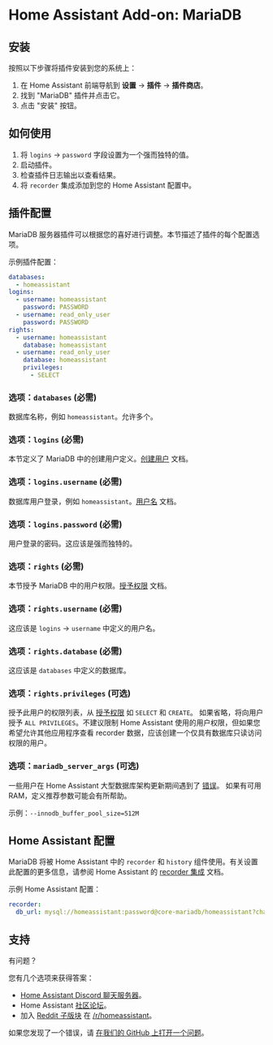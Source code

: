 # Home Assistant Add-on: MariaDB

## 安装

按照以下步骤将插件安装到您的系统上：

1. 在 Home Assistant 前端导航到 **设置** -> **插件** -> **插件商店**。
2. 找到 "MariaDB" 插件并点击它。
3. 点击 "安装" 按钮。

## 如何使用

1. 将 `logins` -> `password` 字段设置为一个强而独特的值。
2. 启动插件。
3. 检查插件日志输出以查看结果。
4. 将 `recorder` 集成添加到您的 Home Assistant 配置中。

## 插件配置

MariaDB 服务器插件可以根据您的喜好进行调整。本节描述了插件的每个配置选项。

示例插件配置：

```yaml
databases:
  - homeassistant
logins:
  - username: homeassistant
    password: PASSWORD
  - username: read_only_user
    password: PASSWORD
rights:
  - username: homeassistant
    database: homeassistant
  - username: read_only_user
    database: homeassistant
    privileges:
      - SELECT
```

### 选项：`databases` (必需)

数据库名称，例如 `homeassistant`。允许多个。

### 选项：`logins` (必需)

本节定义了 MariaDB 中的创建用户定义。[创建用户][createuser] 文档。

### 选项：`logins.username` (必需)

数据库用户登录，例如 `homeassistant`。[用户名][username] 文档。

### 选项：`logins.password` (必需)

用户登录的密码。这应该是强而独特的。

### 选项：`rights` (必需)

本节授予 MariaDB 中的用户权限。[授予权限][grant] 文档。

### 选项：`rights.username` (必需)

这应该是 `logins` -> `username` 中定义的用户名。

### 选项：`rights.database` (必需)

这应该是 `databases` 中定义的数据库。

### 选项：`rights.privileges` (可选)

授予此用户的权限列表，从 [授予权限][grant] 如 `SELECT` 和 `CREATE`。
如果省略，将向用户授予 `ALL PRIVILEGES`。不建议限制 Home Assistant 使用的用户权限，但如果您希望允许其他应用程序查看 recorder 数据，应该创建一个仅具有数据库只读访问权限的用户。

### 选项：`mariadb_server_args` (可选)

一些用户在 Home Assistant 大型数据库架构更新期间遇到了 [错误][migration-issues]。
如果有可用 RAM，定义推荐参数可能会有所帮助。

示例：`--innodb_buffer_pool_size=512M`

## Home Assistant 配置

MariaDB 将被 Home Assistant 中的 `recorder` 和 `history` 组件使用。有关设置此配置的更多信息，请参阅 Home Assistant 的 [recorder 集成][mariadb-ha-recorder] 文档。

示例 Home Assistant 配置：

```yaml
recorder:
  db_url: mysql://homeassistant:password@core-mariadb/homeassistant?charset=utf8mb4
```

## 支持

有问题？

您有几个选项来获得答案：

- [Home Assistant Discord 聊天服务器][discord]。
- Home Assistant [社区论坛][forum]。
- 加入 [Reddit 子版块][reddit] 在 [/r/homeassistant][reddit]。

如果您发现了一个错误，请 [在我们的 GitHub 上打开一个问题][issue]。

[createuser]: https://mariadb.com/kb/en/create-user/
[username]: https://mariadb.com/kb/en/create-user/#user-name-component
[hostname]: https://mariadb.com/kb/en/create-user/#host-name-component
[grant]: https://mariadb.com/kb/en/grant/
[migration-issues]: https://github.com/home-assistant/core/issues/125339
[mariadb-ha-recorder]: https://www.home-assistant.io/integrations/recorder/
[discord]: https://discord.gg/c5DvZ4e
[forum]: https://community.home-assistant.io
[i386-shield]: https://img.shields.io/badge/i386-yes-green.svg
[issue]: https://github.com/home-assistant/addons/issues
[reddit]: https://reddit.com/r/homeassistant
[repository]: https://github.com/hassio-addons/repository
